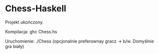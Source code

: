 # Chess-Haskell

Projekt ukończony.

Kompilacja: ghc Chess.hs

Uruchomienie: ./Chess (opcjonalnie preferownay gracz -> b/w. Domyślnie gra biały)
